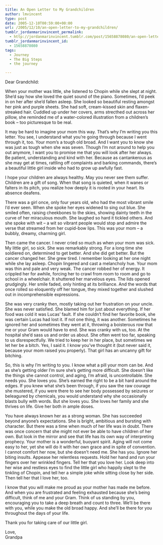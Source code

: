 ```yaml
---
title: An Open Letter to My Grandchildren
author: lmvincent
type: post
date: 2005-12-10T00:59:00+00:00
url: /2005/12/10/an-open-letter-to-my-grandchildren/
tumblr_jordanmarinvincent_permalink:
  - http://jordanmarinvincent.tumblr.com/post/15658878080/an-open-letter-to-my-grandchildren
tumblr_jordanmarinvincent_id:
  - 15658878080
tags:
  - Journey
  - The Big Steps
  - the journey

---
```

Dear Grandchild:

When your mother was little, she listened to Chopin while she slept at night. She&rsquo;d say how she loved the quiet sound of the piano. Sometimes, I&rsquo;d peek in on her after she&rsquo;d fallen asleep. She looked so beautiful resting amongst her pink and purple sheets. She had soft, cream-kissed skin and flaxen-streaked hair. Cuddled up under her covers, arms strecthed out across her pillow, she reminded me of a water-colored illustration from a children&rsquo;s book &ndash; too picturesque to be real.

It may be hard to imagine your mom this way. That&rsquo;s why I&rsquo;m writing you this letter. You see, I understand what you&rsquo;re going through because I went through it, too. Your mom&rsquo;s a tough old broad. And I want you to know she was just as tough when she was seven. Though I&rsquo;m not around to help you out anymore, I want you to promise me that you will look after her always. Be patient, understanding and kind with her. Because as cantankerous as she may get at times, rattling off complaints and barking commands, there&rsquo;s a beautiful little girl inside who had to grow up awfully fast.<a name="more"></a>

I hope your children are always healthy. May you never see them suffer. Children are a gift of song. When that song is quieted, when it wanes or falters in its pitch, you realize how deeply it is rooted in your heart. Its absence deafens.

There was a girl once, only four years old, who had the most vibrant smile I&rsquo;d ever seen. When she spoke her eyes widened to sing out blue. She smiled often, raising cheekbones to the skies, showing dainty teeth in the curve of her miraculous mouth. She laughed so hard it tickled others. And she spoke with wit &ndash; a wit so vibrant people would stop and admire the verse that streamed from her cupid-bow lips. This was your mom &ndash; a bubbly, dreamy, charming girl.

Then came the cancer. I never cried so much as when your mom was sick. My little girl, so sick. She was remarkably strong. For a long time she soldiered on, determined to get better. And she did get better. But the cancer changed her. She grew tired. I remember looking at her one night while she lay asleep. Chopin lingered and cast a melancholy hue. Your mom was thin and pale and very weak. The cancer robbed her of energy. It crippled her for awhile, forcing her to crawl from room to room and go to school in a wheelchair. It shuttered her marvelous eyes. The lids opened grudgingly. Her smile faded, only hinting at its brilliance. And the words that once rolled so eloquently off her tongue, they mixed together and slushed out in incomprehensible expressions.

She was very cranky then, mostly taking out her frustration on your uncle. She was never satisfied. She blamed him for just about everything. If her food was cold it was Lucas&rsquo; fault. If she couldn&rsquo;t find her favorite book, she was certain Lucas had lost it. If not one thing, it was another. Sometimes he ignored her and sometimes they went at it, throwing a boisterous row that me or your Gram would have to end. She was cranky with us, too. At the hospital she&rsquo;d sass us and order us about. She often went too far, speaking to us disrespectfully. We tried to keep her in her place, but sometimes we let her be a bitch. Yes, I said it. I know you&rsquo;ve thought it (but never said it, because your mom raised you properly). That girl has an uncanny gift for bitching.

So, this is why I&rsquo;m writing to you. I know what a pill your mom can be. And as she&rsquo;s getting older I&rsquo;m sure she&rsquo;s getting more difficult. She doesn&rsquo;t like the things she cannot control, and aging, I&rsquo;m afraid, is uncontrollable. She needs you. She loves you. She&rsquo;s earned the right to be a bit hard around the edges. If you knew what she&rsquo;s been through, if you saw the raw courage she mustered, if you were there to see her body possessed by seizures or beleagured by chemicals, you would understand why she occasionally blasts bully with words. But she loves you. She loves her family and she thrives on life. Give her both in ample doses.

You have always known her as a strong woman. She has succeeded beyond anyone&rsquo;s expectations. She is bright, ambitious and bursting with character. But there was a time when much of her life was in doubt. There was once concern that she might not ever be able to have children of her own. But look in the mirror and see that life has its own way of interpreting prophecy. Your mother is a wonderful, buoyant spirit. Aging will not come easy to her, yet she will do it with her own grace and in spite of convention. I cannot comfort her now, but she doesn&rsquo;t need me. She has you. Ignore her biting insults. Appease her relentless requests. Hold her hand and run your fingers over her wrinkled fingers. Tell her that you love her. Look deep into her wise and restless eyes to find the little girl who happily slept to the tinkling of Chopin, and tell her a simple joke while sitting close by her side. Then tell her that I love her, too.

I know that you will make me proud as your mother has made me before. And when you are frustrated and feeling exhausted because she&rsquo;s being difficult, think of me and your Gram. Think of us standing by you, encouraging you to take a deep breath and count to three. We&rsquo;ll be there with you, while you make the old broad happy. And she&rsquo;ll be there for you throughout the days of your life.

Thank you for taking care of our little girl.

Love,  
Grandpa

<div class="blogger-post-footer">
  <img loading="lazy" width="1" height="1" src="https://blogger.googleusercontent.com/tracker/9039099668816362935-137543981453052848?l=jordansjourney2.blogspot.com" alt="" />
</div>